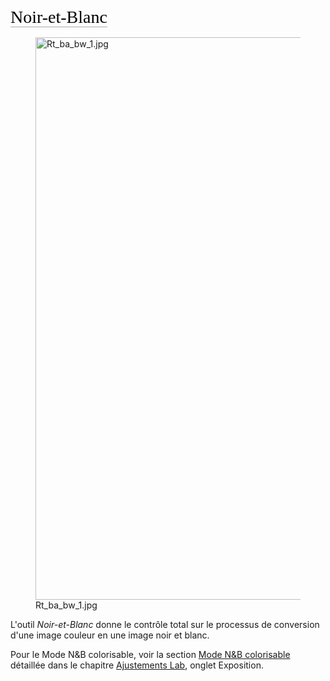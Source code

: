 <span style="color: #000000; background: none; overflow: hidden; page-break-after: avoid; font-size: 2.0em; font-family: Georgia,Times,serif; margin-top: 1em; margin-bottom: 0.25em; line-height: 1.3; padding: 0; border-bottom: 1px solid #AAAAAA;">Noir-et-Blanc</span>

<figure>
<img src="Rt_ba_bw_1.jpg" title="Rt_ba_bw_1.jpg" width="900" />
<figcaption>Rt_ba_bw_1.jpg</figcaption>
</figure>

L'outil *Noir-et-Blanc* donne le contrôle total sur le processus de
conversion d'une image couleur en une image noir et blanc.

Pour le Mode N&B colorisable, voir la section [Mode N&B
colorisable](Lab_Adjustments/fr#Mode_N&B_colorisable "wikilink")
détaillée dans le chapitre [Ajustements
Lab](Lab_Adjustments/fr "wikilink"), onglet Exposition.


